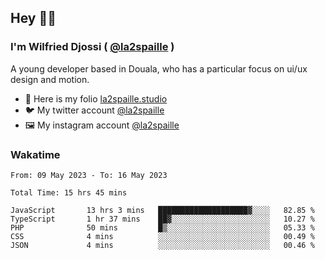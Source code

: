 ## Hey 👋🏾
### I'm Wilfried Djossi ( <a href="https://twitter.com/la2spaille/" target="_blank">@la2spaille</a> )
A young developer based in Douala, who has a particular focus on ui/ux design and motion.

- 🎨 Here is my folio [la2spaille.studio](https://la2spaille.studio/)
- 🐦 My twitter account [@la2spaille](https://twitter.com/la2spaille/)
- 🖼 My instagram account [@la2spaille](https://www.instagram.com/la2spaille/)

### Wakatime
<!--START_SECTION:waka-->

```text
From: 09 May 2023 - To: 16 May 2023

Total Time: 15 hrs 45 mins

JavaScript       13 hrs 3 mins   ████████████████████▓░░░░   82.85 %
TypeScript       1 hr 37 mins    ██▓░░░░░░░░░░░░░░░░░░░░░░   10.27 %
PHP              50 mins         █▒░░░░░░░░░░░░░░░░░░░░░░░   05.33 %
CSS              4 mins          ░░░░░░░░░░░░░░░░░░░░░░░░░   00.49 %
JSON             4 mins          ░░░░░░░░░░░░░░░░░░░░░░░░░   00.46 %
```

<!--END_SECTION:waka-->
<!--
**la2spaille/la2spaille** is a ✨ _special_ ✨ repository because its `README.md` (this file) appears on your GitHub profile.

Here are some ideas to get you started:

- 🔭 I’m currently working on ...
- 🌱 I’m currently learning ...
- 👯 I’m looking to collaborate on ...
- 🤔 I’m looking for help with ...
- 💬 Ask me about ...
- 📫 How to reach me: ...
- 😄 Pronouns: ...
- ⚡ Fun fact: ...
-->
